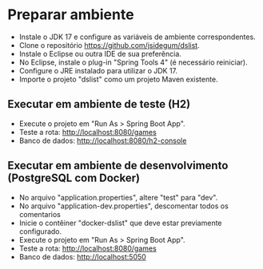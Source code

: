 # Preparar ambiente

- Instale o JDK 17 e configure as variáveis de ambiente correspondentes.
- Clone o repositório <https://github.com/jsidegum/dslist>.
- Instale o Eclipse ou outra IDE de sua preferência.
- No Eclipse, instale o plug-in "Spring Tools 4" (é necessário reiniciar).
- Configure o JRE instalado para utilizar o JDK 17.
- Importe o projeto "dslist" como um projeto Maven existente.
 
## Executar em ambiente de teste (H2)

- Execute o projeto em "Run As > Spring Boot App".
- Teste a rota: <http://localhost:8080/games>
- Banco de dados: <http://localhost:8080/h2-console>

## Executar em ambiente de desenvolvimento (PostgreSQL com Docker)

- No arquivo "application.properties", altere "test" para "dev".
- No arquivo "application-dev.properties", descomentar todos os comentarios
- Inicie o contêiner "docker-dslist" que deve estar previamente configurado.
- Execute o projeto em "Run As > Spring Boot App".
- Teste a rota: <http://localhost:8080/games>
- Banco de dados: <http://localhost:5050>
